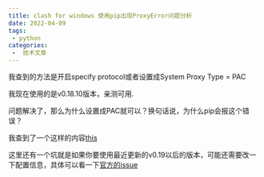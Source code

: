 ```yaml
---
title: clash for windows 使用pip出现ProxyError问题分析
date: 2022-04-09
tags:
 - python
categories:
 -  技术文章
---
```


我查到的方法是开启specify protocol或者设置成System Proxy Type = PAC

我现在使用的是v0.18.10版本，亲测可用.

问题解决了，那么为什么设置成PAC就可以？换句话说，为什么pip会报这个错误？

我查到了一个这样的内容[this](https://note.bobo.moe/2021/02/clash-for-windows-pip-proxyerror.html)

这里还有一个坑就是如果你要使用最近更新的v0.19以后的版本，可能还需要改一下配置信息，具体可以看一下[官方的issue](https://github.com/Fndroid/clash_for_windows_pkg/issues/2588)

